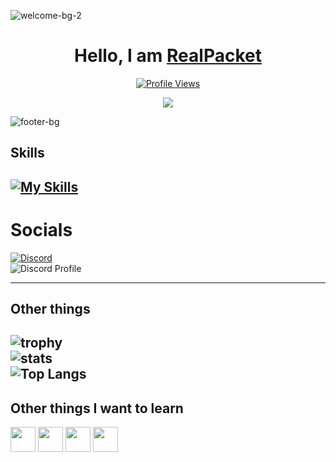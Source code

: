<!--Skidded from zaju loll-->
![welcome-bg-2](https://user-images.githubusercontent.com/50290580/124369381-11ed1800-dc74-11eb-90a9-2ff2073c3b97.jpg)
<h1 align="center">Hello, I am <a href="https://github.com/RealPacket">RealPacket</h1>
<a href="https://github.com/RealPacket">
  <p align="center">
    <img src="https://komarev.com/ghpvc/?username=RealPacket" alt="Profile Views">
  </p>
</a>
<p align="center">
  <img src="https://github-readme-stats.vercel.app/api?username=RealPacket&show_icons=true&theme=radical" />
</p>

![footer-bg](https://user-images.githubusercontent.com/50290580/124369382-144f7200-dc74-11eb-807a-f10a7a502dd9.jpg)
## Skills
[![My Skills](https://skillicons.dev/icons?i=java,bash,discord,lua,py,pycharm&perline=7)](https://skillicons.dev)<br>
---
# Socials
[![Discord](https://skillicons.dev/icons?i=discord&perline=7)](https://discord.com/users/773207810120089600)<br>
![Discord Profile](https://discord.c99.nl/widget/theme-3/773207810120089600.png)

---
## Other things
![trophy](https://github-profile-trophy.vercel.app/?username=RealPacket&theme=gruvbox)<br>
![stats](https://github-readme-stats.vercel.app/api?username=RealPacket&show_icons=true&theme=radical) <br>
![Top Langs](https://github-readme-stats.vercel.app/api/top-langs/?username=RealPacket&layout=compact&show_icons=true&title_color=fff&icon_color=79ff97&text_color=9f9f9f&bg_color=151515)<br>
--
## Other things I want to learn
  <img height="40" src="https://cdn.jsdelivr.net/gh/devicons/devicon/icons/go/go-original.svg"/>
  <img height="40" src="https://cdn.jsdelivr.net/gh/devicons/devicon/icons/svelte/svelte-original.svg"/>
  <img height="40" src="https://cdn.jsdelivr.net/gh/devicons/devicon/icons/git/git-original.svg"/>
  <img height="40" src="https://cdn.jsdelivr.net/gh/devicons/devicon/icons/docker/docker-original.svg"/>

